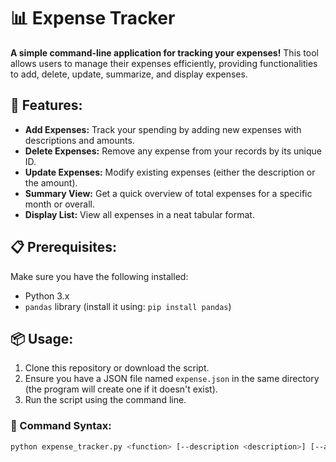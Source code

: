 # 📊 Expense Tracker

**A simple command-line application for tracking your expenses!** This tool allows users to manage their expenses efficiently, providing functionalities to add, delete, update, summarize, and display expenses.

## 🚀 Features: 
- **Add Expenses:** Track your spending by adding new expenses with descriptions and amounts. 
- **Delete Expenses:** Remove any expense from your records by its unique ID. 
- **Update Expenses:** Modify existing expenses (either the description or the amount). 
- **Summary View:** Get a quick overview of total expenses for a specific month or overall. 
- **Display List:** View all expenses in a neat tabular format.

## 📋 Prerequisites: 
Make sure you have the following installed: 
- Python 3.x 
- `pandas` library (install it using: `pip install pandas`)

## 📦 Usage: 
1. Clone this repository or download the script. 
2. Ensure you have a JSON file named `expense.json` in the same directory (the program will create one if it doesn't exist). 
3. Run the script using the command line.

### 🔧 Command Syntax:
```bash
python expense_tracker.py <function> [--description <description>] [--amount <amount>] [--id <id>] [--month <month>]
